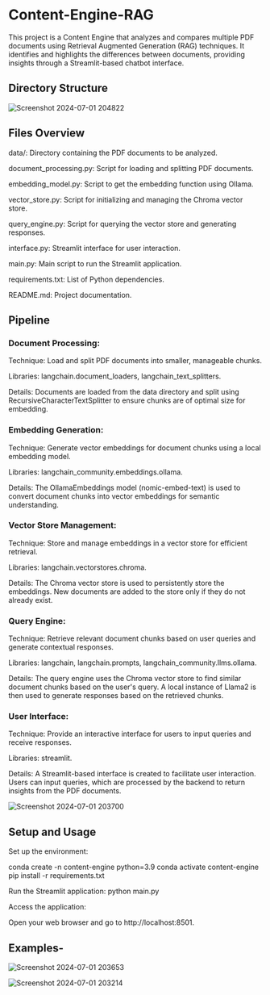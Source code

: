 # Content-Engine-RAG


This project is a Content Engine that analyzes and compares multiple PDF documents using Retrieval Augmented Generation (RAG) techniques. It identifies and highlights the differences between documents, providing insights through a Streamlit-based chatbot interface.



## Directory Structure


![Screenshot 2024-07-01 204822](https://github.com/Rhythmbellic/Content-Engine-RAG/assets/92723976/e7a1d4ad-a084-47d7-970d-7e22f8181e79)

    
## Files Overview


data/: Directory containing the PDF documents to be analyzed.

document_processing.py: Script for loading and splitting PDF documents.

embedding_model.py: Script to get the embedding function using Ollama.

vector_store.py: Script for initializing and managing the Chroma vector store.

query_engine.py: Script for querying the vector store and generating responses.

interface.py: Streamlit interface for user interaction.

main.py: Main script to run the Streamlit application.

requirements.txt: List of Python dependencies.

README.md: Project documentation.








## Pipeline


### Document Processing:

Technique: Load and split PDF documents into smaller, manageable chunks.

Libraries: langchain.document_loaders, langchain_text_splitters.

Details: Documents are loaded from the data directory and split using RecursiveCharacterTextSplitter to ensure chunks are of optimal size for embedding.


### Embedding Generation:

Technique: Generate vector embeddings for document chunks using a local embedding model.

Libraries: langchain_community.embeddings.ollama.

Details: The OllamaEmbeddings model (nomic-embed-text) is used to convert document chunks into vector embeddings for semantic understanding.


### Vector Store Management:

Technique: Store and manage embeddings in a vector store for efficient retrieval.

Libraries: langchain.vectorstores.chroma.

Details: The Chroma vector store is used to persistently store the embeddings. New documents are added to the store only if they do not already exist.


### Query Engine:

Technique: Retrieve relevant document chunks based on user queries and generate contextual responses.

Libraries: langchain, langchain.prompts, langchain_community.llms.ollama.

Details: The query engine uses the Chroma vector store to find similar document chunks based on the user's query. A local instance of Llama2 is then used to generate responses based on the retrieved chunks.


### User Interface:

Technique: Provide an interactive interface for users to input queries and receive responses.

Libraries: streamlit.

Details: A Streamlit-based interface is created to facilitate user interaction. Users can input queries, which are processed by the backend to return insights from the PDF documents.


![Screenshot 2024-07-01 203700](https://github.com/Rhythmbellic/Content-Engine-RAG/assets/92723976/20628707-d54c-4b1b-b3ac-d846200e0e93)



## Setup and Usage


Set up the environment:

conda create -n content-engine python=3.9
conda activate content-engine
pip install -r requirements.txt



Run the Streamlit application:
python main.py


Access the application:

Open your web browser and go to http://localhost:8501.


## Examples-

![Screenshot 2024-07-01 203653](https://github.com/Rhythmbellic/Content-Engine-RAG/assets/92723976/242a9eaa-9c6b-496f-aebd-6b7371d8a0c6)

![Screenshot 2024-07-01 203214](https://github.com/Rhythmbellic/Content-Engine-RAG/assets/92723976/d1980bd0-3015-42c1-82f0-e72107494423)



